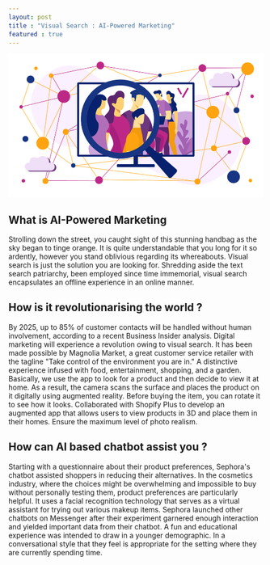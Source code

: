 ```yaml
---
layout: post
title : "Visual Search : AI-Powered Marketing"
featured : true 
---
```

![input](/assets/images/blogs/vs.png)

## What is AI-Powered Marketing

Strolling down the street, you caught sight of this stunning handbag as the sky began to tinge orange. It is quite understandable that you long for it so ardently, however you stand oblivious regarding its whereabouts. Visual search is just the solution you are looking for. Shredding aside the text search patriarchy, been employed since time immemorial, visual search encapsulates an offline experience in an online manner.
## How is it revolutionarising the world ?

By 2025, up to 85% of customer contacts will be handled without human involvement, according to a recent Business Insider analysis. Digital marketing will experience a revolution owing to visual search. It has been made possible by Magnolia Market, a great customer service retailer with the tagline "Take control of the environment you are in." A distinctive experience infused with food, entertainment, shopping, and a garden. Basically, we use the app to look for a product and then decide to view it at home. As a result, the camera scans the surface and places the product on it digitally using augmented reality. Before buying the item, you can rotate it to see how it looks. Collaborated with Shopify Plus to develop an augmented app that allows users to view products in 3D and place them in their homes. Ensure the maximum level of photo realism.
## How can AI based chatbot assist you ?

Starting with a questionnaire about their product preferences, Sephora's chatbot assisted shoppers in reducing their alternatives. In the cosmetics industry, where the choices might be overwhelming and impossible to buy without personally testing them, product preferences are particularly helpful. It uses a facial recognition technology that serves as a virtual assistant for trying out various makeup items. Sephora launched other chatbots on Messenger after their experiment garnered enough interaction and yielded important data from their chatbot. A fun and educational experience was intended to draw in a younger demographic. In a conversational style that they feel is appropriate for the setting where they are currently spending time.
